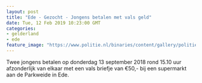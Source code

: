 ```yaml
---
layout: post
title: "Ede - Gezocht - Jongens betalen met vals geld"
date: Tue, 12 Feb 2019 10:23:00 GMT
categories: 
- gelderland 
- ede 
feature_image: "https://www.politie.nl/binaries/content/gallery/politie/gezocht/verdachten/2019/februari/02-on/2018413947-1-geblurd.jpg"
---
```


Twee jongens betalen op donderdag 13 september 2018 rond 15.10 uur afzonderlijk van elkaar met een vals briefje van €50,-  bij een supermarkt aan de Parkweide in Ede.
